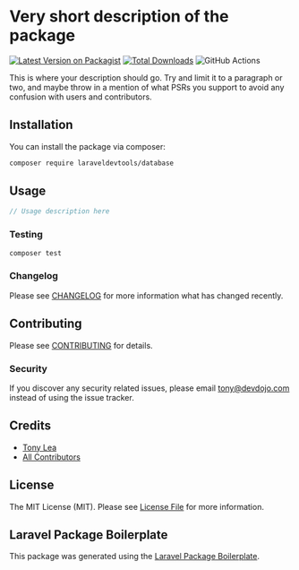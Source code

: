 # Very short description of the package

[![Latest Version on Packagist](https://img.shields.io/packagist/v/laraveldevtools/database.svg?style=flat-square)](https://packagist.org/packages/laraveldevtools/database)
[![Total Downloads](https://img.shields.io/packagist/dt/laraveldevtools/database.svg?style=flat-square)](https://packagist.org/packages/laraveldevtools/database)
![GitHub Actions](https://github.com/laraveldevtools/database/actions/workflows/main.yml/badge.svg)

This is where your description should go. Try and limit it to a paragraph or two, and maybe throw in a mention of what PSRs you support to avoid any confusion with users and contributors.

## Installation

You can install the package via composer:

```bash
composer require laraveldevtools/database
```

## Usage

```php
// Usage description here
```

### Testing

```bash
composer test
```

### Changelog

Please see [CHANGELOG](CHANGELOG.md) for more information what has changed recently.

## Contributing

Please see [CONTRIBUTING](CONTRIBUTING.md) for details.

### Security

If you discover any security related issues, please email tony@devdojo.com instead of using the issue tracker.

## Credits

-   [Tony Lea](https://github.com/laraveldevtools)
-   [All Contributors](../../contributors)

## License

The MIT License (MIT). Please see [License File](LICENSE.md) for more information.

## Laravel Package Boilerplate

This package was generated using the [Laravel Package Boilerplate](https://laravelpackageboilerplate.com).
